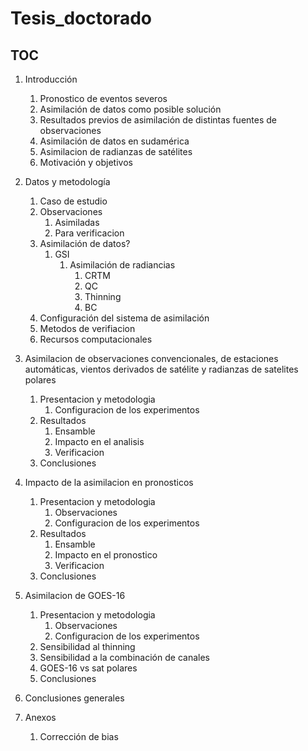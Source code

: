 # Tesis_doctorado

## TOC

1. Introducción
	1. Pronostico de eventos severos
	2. Asimilación de datos como posible solución
	3. Resultados previos de asimilación de distintas fuentes de observaciones
	4. Asimilación de datos en sudamérica
	5. Asimilacion de radianzas de satélites
	6. Motivación y objetivos
2. Datos y metodología
	1. Caso de estudio
	2. Observaciones
		1. Asimiladas
		2. Para verificacion
	3. Asimilación de datos?
		1. GSI 
			1. Asimilación de radiancias
				1. CRTM
				2. QC
				3. Thinning
				4. BC
	5. Configuración del sistema de asimilación
	6. Metodos de verifiacion
	7. Recursos computacionales

3. Asimilacion de observaciones convencionales, de estaciones automáticas, vientos derivados de satélite y radianzas de satelites polares
	1. Presentacion y metodologia 
		1. Configuracion de los experimentos
	2. Resultados
		1. Ensamble
		2. Impacto en el analisis
		3. Verificacion
	3. Conclusiones
4. Impacto de la asimilacion en pronosticos
	1. Presentacion y metodologia
		1. Observaciones 
		2. Configuracion de los experimentos
	2. Resultados
		1. Ensamble
		2. Impacto en el pronostico
		3. Verificacion
	3. Conclusiones
5. Asimilacion de GOES-16
	1. Presentacion y metodologia
		1. Observaciones 
		2. Configuracion de los experimentos
	2. Sensibilidad al thinning
	3. Sensibilidad a la combinación de canales
	4. GOES-16 vs sat polares
	5. Conclusiones
6. Conclusiones generales
7. Anexos
	1. Corrección de bias



